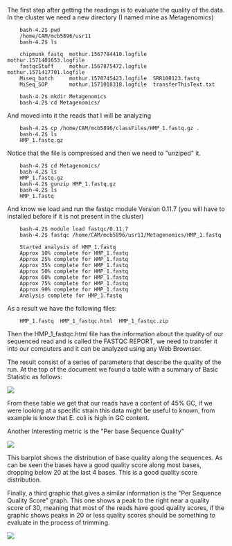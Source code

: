 The first step after getting the readings is to evaluate the quality of the data. 
In the cluster we need a new directory (I named mine as Metagenomics)


        bash-4.2$ pwd
        /home/CAM/mcb5896/usr11
        bash-4.2$ ls
        
        chipmunk_fastq  mothur.1567784410.logfile  mothur.1571401653.logfile
        fastqcStuff     mothur.1567875472.logfile  mothur.1571417701.logfile
        Miseq_batch     mothur.1570745423.logfile  SRR100123.fastq
        MiSeq_SOP       mothur.1571018318.logfile  transferThisText.txt
        
        bash-4.2$ mkdir Metagenomics
        bash-4.2$ cd Metagenomics/

  And moved into it the reads that I will be analyzing
  
       
        bash-4.2$ cp /home/CAM/mcb5896/classFiles/HMP_1.fastq.gz .
        bash-4.2$ ls
        HMP_1.fastq.gz
        
Notice that the file is compressed and then we need to "unziped" it.


        bash-4.2$ cd Metagenomics/
        bash-4.2$ ls
        HMP_1.fastq.gz
        bash-4.2$ gunzip HMP_1.fastq.gz
        bash-4.2$ ls
        HMP_1.fastq

And know we load and run the fastqc module Version 0.11.7 (you will have to installed before if it is not present in the cluster)

        bash-4.2$ module load fastqc/0.11.7
        bash-4.2$ fastqc /home/CAM/mcb5896/usr11/Metagenomics/HMP_1.fastq
      
        Started analysis of HMP_1.fastq
        Approx 10% complete for HMP_1.fastq
        Approx 25% complete for HMP_1.fastq
        Approx 35% complete for HMP_1.fastq
        Approx 50% complete for HMP_1.fastq
        Approx 60% complete for HMP_1.fastq
        Approx 75% complete for HMP_1.fastq
        Approx 90% complete for HMP_1.fastq
        Analysis complete for HMP_1.fastq

As a result we have the following files:

        HMP_1.fastq  HMP_1_fastqc.html  HMP_1_fastqc.zip

Then the HMP_1_fastqc.html file has the information about the quality of our sequenced read and is called the FASTQC REPORT, we need to transfer it into our computers and it can be analyzed using any Web Brownser.

The result consist of a series of parameters that describe the quality of the run.
At the top of the document we found a table with a summary of Basic Statistic as follows:

<p center>
<img src=nt2_1.jpg />
</p>

From these table we get that our reads have a content of 45% GC, if we were looking at a specific strain this data might be useful to known, from example is know that E. coli is high in GC content.

Another Interesting metric is the "Per base Sequence Quality"

<p center>
<img src=nt2_2.jpg />
</p>

This barplot shows the distribution of base quality along the sequences. As can be seen the bases have a good quality score along most bases, dropping below 20 at the last 4 bases. This is a good quality score distribution.

Finally, a third graphic that gives a similar information is the "Per Sequence Quality Score" graph. This one shows a peak to the right near a quality score of 30, meaning that most of the reads have good quality scores,  if the graphic shows peaks in 20 or less quality scores should be something to evaluate in the process of trimming.

<p center>
<img src=nt2_3.jpg />
</p>







